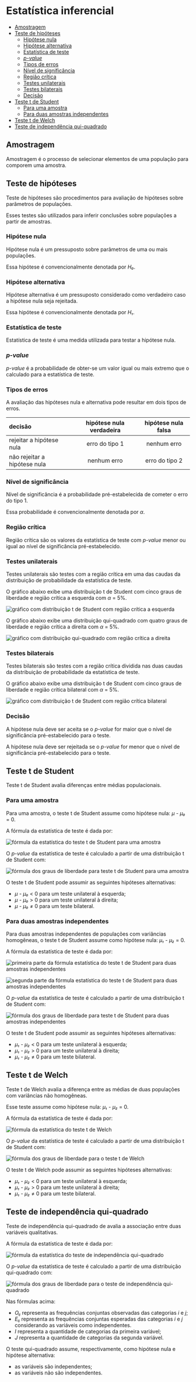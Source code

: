 # Estatística inferencial

- [Amostragem](#amostragem)
- [Teste de hipóteses](#teste-de-hipóteses)
  - [Hipótese nula](#hipótese-nula)
  - [Hipótese alternativa](#hipótese-alternativa)
  - [Estatística de teste](#estatística-de-teste)
  - [_p-value_](#p-value)
  - [Tipos de erros](#tipos-de-erros)
  - [Nível de significância](#nível-de-significância)
  - [Região crítica](#região-crítica)
  - [Testes unilaterais](#testes-unilaterais)
  - [Testes bilaterais](#testes-bilaterais)
  - [Decisão](#decisão)
- [Teste t de Student](#teste-t-de-student)
  - [Para uma amostra](#para-uma-amostra)
  - [Para duas amostras independentes](#para-duas-amostras-independentes)
- [Teste t de Welch](#teste-t-de-welch)
- [Teste de independência qui-quadrado](#teste-de-independência-qui-quadrado)

## Amostragem

Amostragem é o processo de selecionar elementos de uma população para comporem uma amostra.

## Teste de hipóteses

Teste de hipóteses são procedimentos para avaliação de hipóteses sobre parâmetros de populações.

Esses testes são utilizados para inferir conclusões sobre populações a partir de amostras.

### Hipótese nula

Hipótese nula é um pressuposto sobre parâmetros de uma ou mais populações.

Essa hipótese é convencionalmente denotada por _H₀_.

### Hipótese alternativa

Hipótese alternativa é um pressuposto considerado como verdadeiro caso a hipótese nula seja rejeitada.

Essa hipótese é convencionalmente denotada por _H₁_.

### Estatística de teste

Estatística de teste é uma medida utilizada para testar a hipótese nula.

### _p-value_

_p-value_ é a probabilidade de obter-se um valor igual ou mais extremo que o calculado para a estatística de teste.

### Tipos de erros

A avaliação das hipóteses nula e alternativa pode resultar em dois tipos de erros.

| decisão                      | hipótese nula verdadeira | hipótese nula falsa |
| :--------------------------- | :----------------------: | :-----------------: |
| rejeitar a hipótese nula     |      erro do tipo 1      |     nenhum erro     |
| não rejeitar a hipótese nula |       nenhum erro        |   erro do tipo 2    |

### Nível de significância

Nível de significância é a probabilidade pré-estabelecida de cometer o erro do tipo 1.

Essa probabilidade é convencionalmente denotada por _α_.

### Região crítica

Região crítica são os valores da estatística de teste com _p-value_ menor ou igual ao nível de significância pré-estabelecido.

### Testes unilaterais

Testes unilaterais são testes com a região crítica em uma das caudas da distribuição de probabilidade da estatística de teste.

O gráfico abaixo exibe uma distribuição t de Student com cinco graus de liberdade e região crítica a esquerda com _α_ = 5%.

![gráfico com distribuição t de Student com região crítica a esquerda](/pictures/grafico-distribuicao-t-student-regiao-critica-unilateral-esquerda.png)

O gráfico abaixo exibe uma distribuição qui-quadrado com quatro graus de liberdade e região crítica a direita com _α_ = 5%.

![gráfico com distribuição qui-quadrado com região crítica a direita](/pictures/grafico-distribuicao-qui-quadradado-regiao-critica-unilateral-direita.png)

### Testes bilaterais

Testes bilaterais são testes com a região crítica dividida nas duas caudas da distribuição de probabilidade da estatística de teste.

O gráfico abaixo exibe uma distribuição t de Student com cinco graus de liberdade e região crítica bilateral com _α_ = 5%.

![gráfico com distribuição t de Student com região crítica bilateral](/pictures/grafico-distribuicao-t-student-regiao-critica-bilateral.png)

### Decisão

A hipótese nula deve ser aceita se o _p-value_ for maior que o nível de significância pré-estabelecido para o teste.

A hipótese nula deve ser rejeitada se o _p-value_ for menor que o nível de significância pré-estabelecido para o teste.

## Teste t de Student

Teste t de Student avalia diferenças entre médias populacionais.

### Para uma amostra

Para uma amostra, o teste t de Student assume como hipótese nula: _μ_ - _μ₀_ = 0.

A fórmula da estatística de teste é dada por:

![fórmula da estatística do teste t de Student para uma amostra](/pictures/formula-estatistica-teste-t-student-uma-amostra.png)

O _p-value_ da estatística de teste é calculado a partir de uma distribuição t de Student com:

![fórmula dos graus de liberdade para teste t de Student para uma amostra](/pictures/formula-graus-liberdade-teste-t-student-uma-amostra.png)

O teste t de Student pode assumir as seguintes hipóteses alternativas:

- _μ_ - _μ₀_ < 0 para um teste unilateral à esquerda;
- _μ_ - _μ₀_ > 0 para um teste unilateral à direita;
- _μ_ - _μ₀_ ≠ 0 para um teste bilateral.

### Para duas amostras independentes

Para duas amostras independentes de populações com variâncias homogêneas, o teste t de Student assume como hipótese nula: _μ₁_ - _μ₂_ = 0.

A fórmula da estatística de teste é dada por:

![primeira parte da fórmula estatística do teste t de Student para duas amostras independentes](/pictures/formula-estatistica-teste-t-student-duas-amostras-independentes-1.png)

![segunda parte da fórmula estatística do teste t de Student para duas amostras independentes](/pictures/formula-estatistica-teste-t-student-duas-amostras-independentes-2.png)

O _p-value_ da estatística de teste é calculado a partir de uma distribuição t de Student com:

![fórmula dos graus de liberdade para teste t de Student para duas amostras independentes](/pictures/formula-graus-liberdade-teste-t-student-duas-amostras-independentes.png)

O teste t de Student pode assumir as seguintes hipóteses alternativas:

- _μ₁_ - _μ₂_ < 0 para um teste unilateral à esquerda;
- _μ₁_ - _μ₂_ > 0 para um teste unilateral à direita;
- _μ₁_ - _μ₂_ ≠ 0 para um teste bilateral.

## Teste t de Welch

Teste t de Welch avalia a diferença entre as médias de duas populações com variâncias não homogêneas.

Esse teste assume como hipótese nula: _μ₁_ - _μ₂_ = 0.

A fórmula da estatística de teste é dada por:

![fórmula da estatística do teste t de Welch](/pictures/formula-estatistica-teste-t-welch.png)

O _p-value_ da estatística de teste é calculado a partir de uma distribuição t de Student com:

![fórmula dos graus de liberdade para o teste t de Welch](/pictures/formula-graus-liberdade-teste-t-welch.png)

O teste t de Welch pode assumir as seguintes hipóteses alternativas:

- _μ₁_ - _μ₂_ < 0 para um teste unilateral à esquerda;
- _μ₁_ - _μ₂_ > 0 para um teste unilateral à direita;
- _μ₁_ - _μ₂_ ≠ 0 para um teste bilateral.

## Teste de independência qui-quadrado

Teste de independência qui-quadrado de avalia a associação entre duas variáveis qualitativas.

A fórmula da estatística de teste é dada por:

![fórmula da estatística do teste de independência qui-quadrado](/pictures/formula-estatistica-teste-independencia-qui-quadrado.png)

O _p-value_ da estatística de teste é calculado a partir de uma distribuição qui-quadrado com:

![fórmula dos graus de liberdade para o teste de independência qui-quadrado](/pictures/formula-graus-liberdade-teste-independencia-qui-quadrado.png)

Nas fórmulas acima:

- _Oᵢⱼ_ representa as frequências conjuntas observadas das categorias _i_ e _j_;
- _Eᵢⱼ_ representa as frequências conjuntas esperadas das categorias _i_ e _j_ considerando as variáveis como independentes.
- _I_ representa a quantidade de categorias da primeira variável;
- _J_ representa a quantidade de categorias da segunda variável.

O teste qui-quadrado assume, respectivamente, como hipótese nula e hipótese alternativa:

- as variáveis são independentes;
- as variáveis não são independentes.

